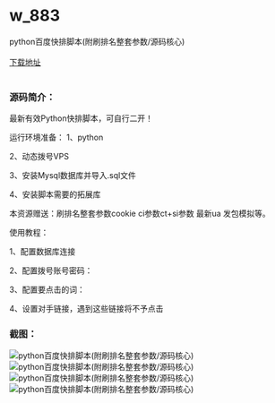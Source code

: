 # w_883
python百度快排脚本(附刷排名整套参数/源码核心)
<br/></br>
[下载地址](https://www.uuid2.com/883.html "下载地址")
<br/></br>
<h3>源码简介：</h3>
<p>最新有效Python快排脚本，可自行二开！<p>
<p>运行环境准备：
1、python<p>
<p>2、动态拨号VPS<p>
<p>3、安装Mysql数据库并导入.sql文件<p>
<p>4、安装脚本需要的拓展库<p>
<p>本资源赠送：刷排名整套参数cookie ci参数ct+si参数 最新ua 发包模拟等。<p>
<p>使用教程：<p>
<p>1、配置数据库连接<p>
<p>2、配置拨号账号密码：<p>
<p>3、配置要点击的词：<p>
<p>4、设置对手链接，遇到这些链接将不予点击<p>
<h3>截图：</h3>
<img src="https://www.uuid2.com/wp-content/uploads/img/202105/fb4ac1a615.png" alt="python百度快排脚本(附刷排名整套参数/源码核心)"><img src="https://www.uuid2.com/wp-content/uploads/img/202105/a68f1f7164.png" alt="python百度快排脚本(附刷排名整套参数/源码核心)"><img src="https://www.uuid2.com/wp-content/uploads/img/202105/975cfa6721.png" alt="python百度快排脚本(附刷排名整套参数/源码核心)"><img src="https://www.uuid2.com/wp-content/uploads/img/202105/975cfa6844.png" alt="python百度快排脚本(附刷排名整套参数/源码核心)">
